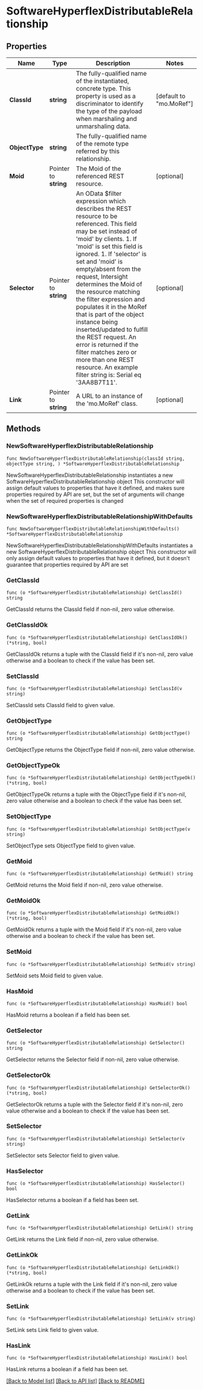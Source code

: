 # SoftwareHyperflexDistributableRelationship

## Properties

Name | Type | Description | Notes
------------ | ------------- | ------------- | -------------
**ClassId** | **string** | The fully-qualified name of the instantiated, concrete type. This property is used as a discriminator to identify the type of the payload when marshaling and unmarshaling data. | [default to "mo.MoRef"]
**ObjectType** | **string** | The fully-qualified name of the remote type referred by this relationship. | 
**Moid** | Pointer to **string** | The Moid of the referenced REST resource. | [optional] 
**Selector** | Pointer to **string** | An OData $filter expression which describes the REST resource to be referenced. This field may be set instead of &#39;moid&#39; by clients. 1. If &#39;moid&#39; is set this field is ignored. 1. If &#39;selector&#39; is set and &#39;moid&#39; is empty/absent from the request, Intersight determines the Moid of the resource matching the filter expression and populates it in the MoRef that is part of the object instance being inserted/updated to fulfill the REST request. An error is returned if the filter matches zero or more than one REST resource. An example filter string is: Serial eq &#39;3AA8B7T11&#39;. | [optional] 
**Link** | Pointer to **string** | A URL to an instance of the &#39;mo.MoRef&#39; class. | [optional] 

## Methods

### NewSoftwareHyperflexDistributableRelationship

`func NewSoftwareHyperflexDistributableRelationship(classId string, objectType string, ) *SoftwareHyperflexDistributableRelationship`

NewSoftwareHyperflexDistributableRelationship instantiates a new SoftwareHyperflexDistributableRelationship object
This constructor will assign default values to properties that have it defined,
and makes sure properties required by API are set, but the set of arguments
will change when the set of required properties is changed

### NewSoftwareHyperflexDistributableRelationshipWithDefaults

`func NewSoftwareHyperflexDistributableRelationshipWithDefaults() *SoftwareHyperflexDistributableRelationship`

NewSoftwareHyperflexDistributableRelationshipWithDefaults instantiates a new SoftwareHyperflexDistributableRelationship object
This constructor will only assign default values to properties that have it defined,
but it doesn't guarantee that properties required by API are set

### GetClassId

`func (o *SoftwareHyperflexDistributableRelationship) GetClassId() string`

GetClassId returns the ClassId field if non-nil, zero value otherwise.

### GetClassIdOk

`func (o *SoftwareHyperflexDistributableRelationship) GetClassIdOk() (*string, bool)`

GetClassIdOk returns a tuple with the ClassId field if it's non-nil, zero value otherwise
and a boolean to check if the value has been set.

### SetClassId

`func (o *SoftwareHyperflexDistributableRelationship) SetClassId(v string)`

SetClassId sets ClassId field to given value.


### GetObjectType

`func (o *SoftwareHyperflexDistributableRelationship) GetObjectType() string`

GetObjectType returns the ObjectType field if non-nil, zero value otherwise.

### GetObjectTypeOk

`func (o *SoftwareHyperflexDistributableRelationship) GetObjectTypeOk() (*string, bool)`

GetObjectTypeOk returns a tuple with the ObjectType field if it's non-nil, zero value otherwise
and a boolean to check if the value has been set.

### SetObjectType

`func (o *SoftwareHyperflexDistributableRelationship) SetObjectType(v string)`

SetObjectType sets ObjectType field to given value.


### GetMoid

`func (o *SoftwareHyperflexDistributableRelationship) GetMoid() string`

GetMoid returns the Moid field if non-nil, zero value otherwise.

### GetMoidOk

`func (o *SoftwareHyperflexDistributableRelationship) GetMoidOk() (*string, bool)`

GetMoidOk returns a tuple with the Moid field if it's non-nil, zero value otherwise
and a boolean to check if the value has been set.

### SetMoid

`func (o *SoftwareHyperflexDistributableRelationship) SetMoid(v string)`

SetMoid sets Moid field to given value.

### HasMoid

`func (o *SoftwareHyperflexDistributableRelationship) HasMoid() bool`

HasMoid returns a boolean if a field has been set.

### GetSelector

`func (o *SoftwareHyperflexDistributableRelationship) GetSelector() string`

GetSelector returns the Selector field if non-nil, zero value otherwise.

### GetSelectorOk

`func (o *SoftwareHyperflexDistributableRelationship) GetSelectorOk() (*string, bool)`

GetSelectorOk returns a tuple with the Selector field if it's non-nil, zero value otherwise
and a boolean to check if the value has been set.

### SetSelector

`func (o *SoftwareHyperflexDistributableRelationship) SetSelector(v string)`

SetSelector sets Selector field to given value.

### HasSelector

`func (o *SoftwareHyperflexDistributableRelationship) HasSelector() bool`

HasSelector returns a boolean if a field has been set.

### GetLink

`func (o *SoftwareHyperflexDistributableRelationship) GetLink() string`

GetLink returns the Link field if non-nil, zero value otherwise.

### GetLinkOk

`func (o *SoftwareHyperflexDistributableRelationship) GetLinkOk() (*string, bool)`

GetLinkOk returns a tuple with the Link field if it's non-nil, zero value otherwise
and a boolean to check if the value has been set.

### SetLink

`func (o *SoftwareHyperflexDistributableRelationship) SetLink(v string)`

SetLink sets Link field to given value.

### HasLink

`func (o *SoftwareHyperflexDistributableRelationship) HasLink() bool`

HasLink returns a boolean if a field has been set.


[[Back to Model list]](../README.md#documentation-for-models) [[Back to API list]](../README.md#documentation-for-api-endpoints) [[Back to README]](../README.md)


